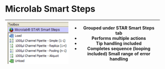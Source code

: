 # Microlab Smart Steps

| <img src="../../../.gitbook/assets/image (30) (1).png" alt="" data-size="original"> | <ul><li>Grouped under STAR Smart Steps tab </li><li>Performs multiple actions </li><li>Tip handling included </li><li>Completes sequence (looping included) Small range of error handling</li></ul> |
| ----------------------------------------------------------------------------------- | --------------------------------------------------------------------------------------------------------------------------------------------------------------------------------------------------- |
